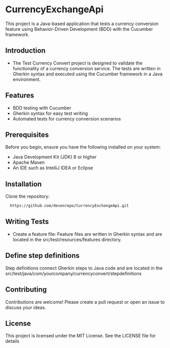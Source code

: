 
# CurrencyExchangeApi

This project is a Java-based application that tests a currency conversion feature using Behavior-Driven Development (BDD) with the Cucumber framework.




## Introduction

 - The Test Currency Convert project is designed to validate the functionality of a currency conversion service. The tests are written in Gherkin syntax and executed using the Cucumber framework in a Java environment.


## Features

 - BDD testing with Cucumber
 - Gherkin syntax for easy test writing
 - Automated tests for currency conversion scenarios

 ## Prerequisites

 Before you begin, ensure you have the following installed on your system:

 - Java Development Kit (JDK) 8 or higher
 - Apache Maven
 - An IDE such as IntelliJ IDEA or Eclipse

## Installation

Clone the repository:

```bash
  https://github.com/devenrepo/CurrencyExchangeApi.git
```
 
 ## Writing Tests

 - Create a feature file: Feature files are written in Gherkin syntax and are located in the src/test/resources/features directory.

 ## Define step definitions

 Step definitions connect Gherkin steps to Java code and are located in the src/test/java/com/yourcompany/currencyconvert/stepdefinitions

 ## Contributing

 Contributions are welcome! Please create a pull request or open an issue to discuss your ideas.

 ## License

 This project is licensed under the MIT License. See the LICENSE file for details
